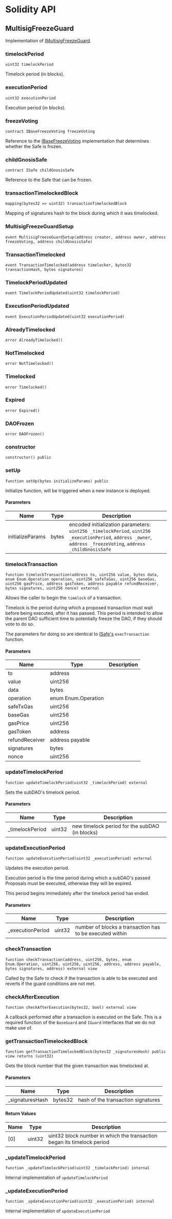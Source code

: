 # Solidity API

## MultisigFreezeGuard

Implementation of [IMultisigFreezeGuard](./interfaces/IMultisigFreezeGuard.md).

### timelockPeriod

```solidity
uint32 timelockPeriod
```

Timelock period (in blocks).

### executionPeriod

```solidity
uint32 executionPeriod
```

Execution period (in blocks).

### freezeVoting

```solidity
contract IBaseFreezeVoting freezeVoting
```

Reference to the [IBaseFreezeVoting](./interfaces/IBaseFreezeVoting.md)
implementation that determines whether the Safe is frozen.

### childGnosisSafe

```solidity
contract ISafe childGnosisSafe
```

Reference to the Safe that can be frozen.

### transactionTimelockedBlock

```solidity
mapping(bytes32 => uint32) transactionTimelockedBlock
```

Mapping of signatures hash to the block during which it was timelocked.

### MultisigFreezeGuardSetup

```solidity
event MultisigFreezeGuardSetup(address creator, address owner, address freezeVoting, address childGnosisSafe)
```

### TransactionTimelocked

```solidity
event TransactionTimelocked(address timelocker, bytes32 transactionHash, bytes signatures)
```

### TimelockPeriodUpdated

```solidity
event TimelockPeriodUpdated(uint32 timelockPeriod)
```

### ExecutionPeriodUpdated

```solidity
event ExecutionPeriodUpdated(uint32 executionPeriod)
```

### AlreadyTimelocked

```solidity
error AlreadyTimelocked()
```

### NotTimelocked

```solidity
error NotTimelocked()
```

### Timelocked

```solidity
error Timelocked()
```

### Expired

```solidity
error Expired()
```

### DAOFrozen

```solidity
error DAOFrozen()
```

### constructor

```solidity
constructor() public
```

### setUp

```solidity
function setUp(bytes initializeParams) public
```

Initialize function, will be triggered when a new instance is deployed.

#### Parameters

| Name             | Type  | Description                                                                                                                                                     |
| ---------------- | ----- | --------------------------------------------------------------------------------------------------------------------------------------------------------------- |
| initializeParams | bytes | encoded initialization parameters: `uint256 _timelockPeriod`, `uint256 _executionPeriod`, `address _owner`, `address _freezeVoting`, `address _childGnosisSafe` |

### timelockTransaction

```solidity
function timelockTransaction(address to, uint256 value, bytes data, enum Enum.Operation operation, uint256 safeTxGas, uint256 baseGas, uint256 gasPrice, address gasToken, address payable refundReceiver, bytes signatures, uint256 nonce) external
```

Allows the caller to begin the `timelock` of a transaction.

Timelock is the period during which a proposed transaction must wait before being
executed, after it has passed. This period is intended to allow the parent DAO
sufficient time to potentially freeze the DAO, if they should vote to do so.

The parameters for doing so are identical to [ISafe's](./ISafe.md) `execTransaction` function.

#### Parameters

| Name           | Type                | Description |
| -------------- | ------------------- | ----------- |
| to             | address             |             |
| value          | uint256             |             |
| data           | bytes               |             |
| operation      | enum Enum.Operation |             |
| safeTxGas      | uint256             |             |
| baseGas        | uint256             |             |
| gasPrice       | uint256             |             |
| gasToken       | address             |             |
| refundReceiver | address payable     |             |
| signatures     | bytes               |             |
| nonce          | uint256             |             |

### updateTimelockPeriod

```solidity
function updateTimelockPeriod(uint32 _timelockPeriod) external
```

Sets the subDAO's timelock period.

#### Parameters

| Name             | Type   | Description                                    |
| ---------------- | ------ | ---------------------------------------------- |
| \_timelockPeriod | uint32 | new timelock period for the subDAO (in blocks) |

### updateExecutionPeriod

```solidity
function updateExecutionPeriod(uint32 _executionPeriod) external
```

Updates the execution period.

Execution period is the time period during which a subDAO's passed Proposals must be executed,
otherwise they will be expired.

This period begins immediately after the timelock period has ended.

#### Parameters

| Name              | Type   | Description                                              |
| ----------------- | ------ | -------------------------------------------------------- |
| \_executionPeriod | uint32 | number of blocks a transaction has to be executed within |

### checkTransaction

```solidity
function checkTransaction(address, uint256, bytes, enum Enum.Operation, uint256, uint256, uint256, address, address payable, bytes signatures, address) external view
```

Called by the Safe to check if the transaction is able to be executed and reverts
if the guard conditions are not met.

### checkAfterExecution

```solidity
function checkAfterExecution(bytes32, bool) external view
```

A callback performed after a transaction is executed on the Safe. This is a required
function of the `BaseGuard` and `IGuard` interfaces that we do not make use of.

### getTransactionTimelockedBlock

```solidity
function getTransactionTimelockedBlock(bytes32 _signaturesHash) public view returns (uint32)
```

Gets the block number that the given transaction was timelocked at.

#### Parameters

| Name             | Type    | Description                        |
| ---------------- | ------- | ---------------------------------- |
| \_signaturesHash | bytes32 | hash of the transaction signatures |

#### Return Values

| Name | Type   | Description                                                            |
| ---- | ------ | ---------------------------------------------------------------------- |
| [0]  | uint32 | uint32 block number in which the transaction began its timelock period |

### \_updateTimelockPeriod

```solidity
function _updateTimelockPeriod(uint32 _timelockPeriod) internal
```

Internal implementation of `updateTimelockPeriod`

### \_updateExecutionPeriod

```solidity
function _updateExecutionPeriod(uint32 _executionPeriod) internal
```

Internal implementation of `updateExecutionPeriod`
